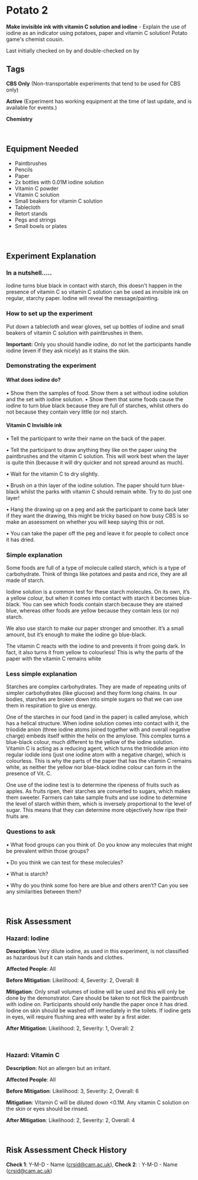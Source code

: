 # Potato 2 

**Make invisible ink with vitamin C solution and iodine** - Explain the use of iodine as an indicator using potatoes, paper and vitamin C solution! Potato game's chemist cousin. 

Last initially checked on  by  and double-checked on by 

## Tags
<!--- Start Tags (DO NOT REMOVE THIS COMMENT) --->

**CBS Only** (Non-transportable experiments that tend to be used for CBS only)

**Active** (Experiment has working equipment at the time of last update, and is available for events.)

**Chemistry**
<!--- End Tags (DO NOT REMOVE THIS COMMENT) --->

<br/>

## Equipment Needed 
- Paintbrushes
- Pencils
- Paper
- 2x bottles with 0.01M iodine solution
- Vitamin C powder
- Vitamin C solution
- Small beakers for vitamin C solution
- Tablecloth
- Retort stands
- Pegs and strings
- Small bowls or plates


<br/>

## Experiment Explanation 
### In a nutshell.....
Iodine turns blue black in contact with starch, this doesn't happen in the presence of vitamin C so vitamin C solution can be used as invisible ink on regular, starchy paper. Iodine will reveal the message/painting. 


### How to set up the experiment
Put down a tablecloth and wear gloves, set up bottles of iodine and small beakers of vitamin C solution with paintbrushes in them. 

**Important:** Only you should handle iodine, do not let the participants handle iodine (even if they ask nicely) as it stains the skin.

### Demonstrating the experiment

#### What does iodine do?
•	Show them the samples of food. Show them a set without iodine solution and the set with iodine solution. 
•	Show them that some foods cause the iodine to turn blue black because they are full of starches,  whilst others do not because they contain very little (or no) starch.


#### Vitamin C Invisible ink
•	Tell the participant to write their name on the back of the paper.

•	Tell the participant to draw anything they like on the paper using the paintbrushes and the vitamin C solution. This will work best when the layer is quite thin (because it will dry quicker and not spread around as much).

•	Wait for the vitamin C to dry slightly.

•	Brush on a thin layer of the iodine solution. The paper should turn blue-black whilst the parks with vitamin C should remain white. Try to do just one layer!

•	Hang the drawing up on a peg and ask the participant to come back later if they want the drawing, this might be tricky based on how busy CBS is so make an assessment on whether you will keep saying this or not.

•	You can take the paper off the peg and leave it for people to collect once it has dried.


### Simple explanation 
Some foods are full of a type of molecule called starch, which is a type of carbohydrate. Think of things like potatoes and pasta and rice, they are all made of starch. 

Iodine solution is a common test for these starch molecules. On its own, it’s a yellow colour, but when it comes into contact with starch it becomes blue-black. You can see which foods contain starch because they are stained blue, whereas other foods are yellow because they contain less (or no) starch.

We also use starch to make our paper stronger and smoother. It’s a small amount, but it’s enough to make the iodine go blue-black. 

The vitamin C reacts with the iodine to and prevents it from going dark. In fact, it also turns it from yellow to colourless! This is why the parts of the paper with the vitamin C remains white


### Less simple explanation 
Starches are complex carbohydrates. They are made of repeating units of simpler carbohydrates (like glucose) and they form long chains. In our bodies, starches are broken down into simple sugars so that we can use them in respiration to give us energy. 

One of the starches in our food (and in the paper) is called amylose, which has a helical structure. When iodine solution comes into contact with it, the triiodide anion (three iodine atoms joined together with and overall negative charge) embeds itself within the helix on the amylose. This complex turns a blue-black colour, much different to the yellow of the iodine solution. 
Vitamin C is acting as a reducing agent, which turns the triiodide anion into regular iodide ions (just one iodine atom with a negative charge), which is colourless. This is why the parts of the paper that has the vitamin C remains white, as neither the yellow nor blue-black iodine colour can form in the presence of Vit. C.

One use of the iodine test is to determine the ripeness of fruits such as apples. As fruits ripen, their starches are converted to sugars, which makes them sweeter. Farmers can take sample fruits and use iodine to determine the level of starch within them, which is inversely proportional to the level of sugar. This means that they can determine more objectively how ripe their fruits are.  

### Questions to ask 
•	What food groups can you think of. Do you know any molecules that might be prevalent within those groups?

•	Do you think we can test for these molecules?

•	What is starch?

•	Why do you think some foo here are blue and others aren’t? Can you see any similarities between them?


<br/>

## Risk Assessment

### **Hazard**: Iodine

**Description**: Very dilute iodine, as used in this experiment, is not classified as hazardous but it can stain hands and clothes. 

**Affected People**: All

**Before Mitigation**: Likelihood: 4, Severity: 2, Overall: 8

**Mitigation**: Only small volumes of iodine will be used and this will only be done by the demonstrator. Care should be taken to not flick the paintbrush with iodine on. Participants should only handle the paper once it has dried. Iodine on skin should be washed off immediately in the toilets. If iodine gets in eyes, will require flushing area with water by a first aider. 


**After Mitigation**: Likelihood: 2, Severity: 1, Overall: 2

<br/>

### **Hazard**: Vitamin C 

**Description**: Not an allergen but an irritant. 

**Affected People**: All

**Before Mitigation**: Likelihood: 3, Severity: 2, Overall: 6

**Mitigation**: Vitamin C will be diluted down <0.1M. Any vitamin C solution on the skin or eyes should be rinsed. 

**After Mitigation**: Likelihood: 2, Severity: 2, Overall: 4


<br/>

## Risk Assessment Check History 

**Check 1**: Y-M-D - Name (crsid@cam.ac.uk), **Check 2**: : Y-M-D - Name (crsid@cam.ac.uk)
